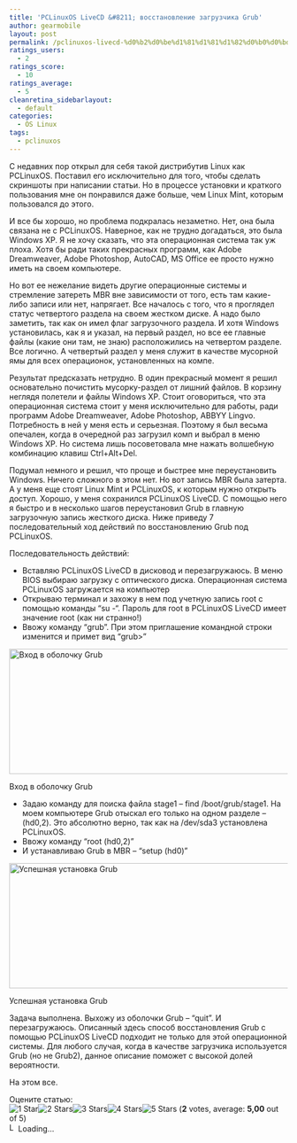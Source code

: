 ```yaml
---
title: 'PCLinuxOS LiveCD &#8211; восстановление загрузчика Grub'
author: gearmobile
layout: post
permalink: /pclinuxos-livecd-%d0%b2%d0%be%d1%81%d1%81%d1%82%d0%b0%d0%bd%d0%be%d0%b2%d0%bb%d0%b5%d0%bd%d0%b8%d0%b5-%d0%b7%d0%b0%d0%b3%d1%80%d1%83%d0%b7%d1%87%d0%b8%d0%ba%d0%b0-grub/
ratings_users:
  - 2
ratings_score:
  - 10
ratings_average:
  - 5
cleanretina_sidebarlayout:
  - default
categories:
  - OS Linux
tags:
  - pclinuxos
---
```

С недавних пор открыл для себя такой дистрибутив Linux как PCLinuxOS. Поставил его исключительно для того, чтобы сделать скриншоты при написании статьи. Но в процессе установки и краткого пользования мне он понравился даже больше, чем Linux Mint, которым пользовался до этого.

И все бы хорошо, но проблема подкралась незаметно. Нет, она была связана не с PCLinuxOS. Наверное, как не трудно догадаться, это была Windows XP. Я не хочу сказать, что эта операционная система так уж плоха. Хотя бы ради таких прекрасных программ, как Adobe Dreamweaver, Adobe Photoshop, AutoCAD, MS Office ее просто нужно иметь на своем компьютере.

Но вот ее нежелание видеть другие операционные системы и стремление затереть MBR вне зависимости от того, есть там какие-либо записи или нет, напрягает. Все началось с того, что я проглядел статус четвертого раздела на своем жестком диске. А надо было заметить, так как он имел флаг загрузочного раздела. И хотя Windows установилась, как я и указал, на первый раздел, но все ее главные файлы (какие они там, не знаю) расположились на четвертом разделе. Все логично. А четвертый раздел у меня служит в качестве мусорной ямы для всех операционок, установленных на компе.

Результат предсказать нетрудно. В один прекрасный момент я решил основательно почистить мусорку-раздел от лишний файлов. В корзину неглядя полетели и файлы Windows XP. Стоит оговориться, что эта операционная система стоит у меня исключительно для работы, ради программ Adobe Dreamweaver, Adobe Photoshop, ABBYY Lingvo. Потребность в ней у меня есть и серьезная. Поэтому я был весьма опечален, когда в очередной раз загрузил комп и выбрал в меню Windows XP. Но система лишь посоветовала мне нажать волшебную комбинацию клавиш Ctrl+Alt+Del.

Подумал немного и решил, что проще и быстрее мне переустановить Windows. Ничего сложного в этом нет. Но вот запись MBR была затерта. А у меня еще стоят Linux Mint и PCLinuxOS, к которым нужно открыть доступ. Хорошо, у меня сохранился PCLinuxOS LiveCD. С помощью него я быстро и в несколько шагов переустановил Grub в главную загрузочную запись жесткого диска. Ниже приведу 7 последовательный ход действий по восстановлению Grub под PCLinuxOS.

Последовательность действий:</p> 

  * Вставляю PCLinuxOS LiveCD в дисковод и перезагружаюсь. В меню BIOS выбираю загрузку с оптического диска. Операционная система PCLinuxOS загружается на компьютер
  * Открываю терминал и захожу в нем под учетную запись root с помощью команды &#8220;su -&#8220;. Пароль для root в PCLinuxOS LiveCD имеет значение root (как ни странно!)
  * Ввожу команду &#8220;grub&#8221;. При этом приглашение командной строки изменится и примет вид &#8220;grub>&#8221;<figure id="attachment_529" style="width: 600px;" class="wp-caption aligncenter">

[<img src="http://localhost:7788/third/wp-content/uploads/2013/11/grub_pclinuxos_livecd_1.jpg" alt="Вход в оболочку Grub" width="600" height="226" class="size-full wp-image-529" />][1]<figcaption class="wp-caption-text">Вход в оболочку Grub</figcaption></figure> 

  * Задаю команду для поиска файла stage1 &#8211; find /boot/grub/stage1. На моем компьютере Grub отыскал его только на одном разделе &#8211; (hd0,2). Это абсолютно верно, так как на /dev/sda3 установлена PCLinuxOS.
  * Ввожу команду &#8220;root (hd0,2)&#8221;
  * И устанавливаю Grub в MBR &#8211; &#8220;setup (hd0)&#8221;<figure id="attachment_530" style="width: 600px;" class="wp-caption aligncenter">

[<img src="http://localhost:7788/third/wp-content/uploads/2013/11/grub_pclinuxos_livecd_2.jpg" alt="Успешная установка Grub" width="600" height="226" class="size-full wp-image-530" />][2]<figcaption class="wp-caption-text">Успешная установка Grub</figcaption></figure> 

Задача выполнена. Выхожу из оболочки Grub &#8211; &#8220;quit&#8221;. И перезагружаюсь. Описанный здесь способ восстановления Grub с помощью PCLinuxOS LiveCD подходит не только для этой операционной системы. Для любого случая, когда в качестве загрузчика используется Grub (но не Grub2), данное описание поможет с высокой долей вероятности.

На этом все.

Оцените статью:  
<span id="post-ratings-528" class="post-ratings" data-nonce="84b2c26c2a"><img id="rating_528_1" src="http://localhost:7788/third/wp-content/plugins/wp-postratings/images/stars_crystal/rating_on.gif" alt="1 Star" title="1 Star" onmouseover="current_rating(528, 1, '1 Star');" onmouseout="ratings_off(5, 0, 0);" onclick="rate_post();" onkeypress="rate_post();" style="cursor: pointer; border: 0px;" /><img id="rating_528_2" src="http://localhost:7788/third/wp-content/plugins/wp-postratings/images/stars_crystal/rating_on.gif" alt="2 Stars" title="2 Stars" onmouseover="current_rating(528, 2, '2 Stars');" onmouseout="ratings_off(5, 0, 0);" onclick="rate_post();" onkeypress="rate_post();" style="cursor: pointer; border: 0px;" /><img id="rating_528_3" src="http://localhost:7788/third/wp-content/plugins/wp-postratings/images/stars_crystal/rating_on.gif" alt="3 Stars" title="3 Stars" onmouseover="current_rating(528, 3, '3 Stars');" onmouseout="ratings_off(5, 0, 0);" onclick="rate_post();" onkeypress="rate_post();" style="cursor: pointer; border: 0px;" /><img id="rating_528_4" src="http://localhost:7788/third/wp-content/plugins/wp-postratings/images/stars_crystal/rating_on.gif" alt="4 Stars" title="4 Stars" onmouseover="current_rating(528, 4, '4 Stars');" onmouseout="ratings_off(5, 0, 0);" onclick="rate_post();" onkeypress="rate_post();" style="cursor: pointer; border: 0px;" /><img id="rating_528_5" src="http://localhost:7788/third/wp-content/plugins/wp-postratings/images/stars_crystal/rating_on.gif" alt="5 Stars" title="5 Stars" onmouseover="current_rating(528, 5, '5 Stars');" onmouseout="ratings_off(5, 0, 0);" onclick="rate_post();" onkeypress="rate_post();" style="cursor: pointer; border: 0px;" /> (<strong>2</strong> votes, average: <strong>5,00</strong> out of 5)<br /><span class="post-ratings-text" id="ratings_528_text"></span></span><span id="post-ratings-528-loading" class="post-ratings-loading"> <img src="http://localhost:7788/third/wp-content/plugins/wp-postratings/images/loading.gif" width="16" height="16" alt="Loading..." title="Loading..." class="post-ratings-image" />Loading...</span>

 [1]: http://localhost:7788/third/wp-content/uploads/2013/11/grub_pclinuxos_livecd_1.jpg
 [2]: http://localhost:7788/third/wp-content/uploads/2013/11/grub_pclinuxos_livecd_2.jpg